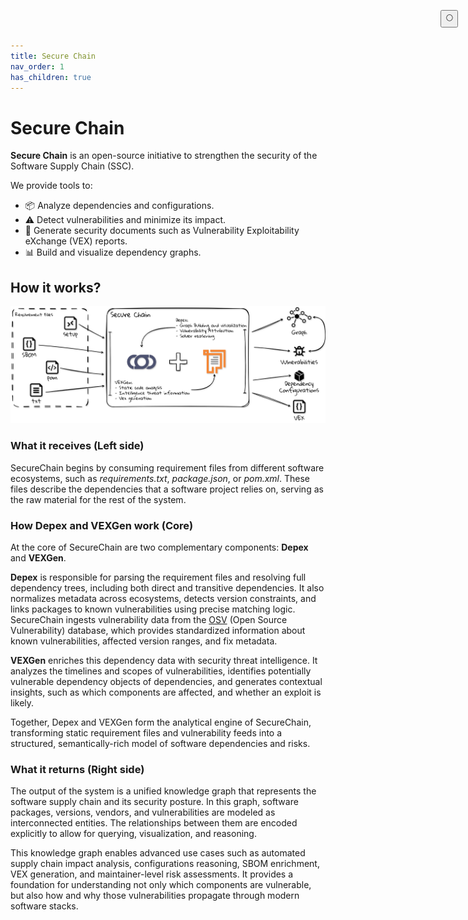 ```yaml
---
title: Secure Chain
nav_order: 1
has_children: true
---
```


# Secure Chain

**Secure Chain** is an open-source initiative to strengthen the security of the Software Supply Chain (SSC).

We provide tools to:

- 📦 Analyze dependencies and configurations.
- ⚠️ Detect vulnerabilities and minimize its impact.
- 🧾 Generate security documents such as Vulnerability Exploitability eXchange (VEX) reports.
- 📊 Build and visualize dependency graphs.

## How it works?

<img id="mode-image" src="/assets/securechain/figs/overview_light.png" alt="Secure Chain Overview" width="1000" />

### What it receives (Left side)
SecureChain begins by consuming requirement files from different software ecosystems, such as *requirements.txt*, *package.json*, or *pom.xml*. These files describe the dependencies that a software project relies on, serving as the raw material for the rest of the system.

### How Depex and VEXGen work (Core)
At the core of SecureChain are two complementary components: **Depex** and **VEXGen**.

**Depex** is responsible for parsing the requirement files and resolving full dependency trees, including both direct and transitive dependencies. It also normalizes metadata across ecosystems, detects version constraints, and links packages to known vulnerabilities using precise matching logic. SecureChain ingests vulnerability data from the [OSV](https://osv.dev/) (Open Source Vulnerability) database, which provides standardized information about known vulnerabilities, affected version ranges, and fix metadata.

**VEXGen** enriches this dependency data with security threat intelligence. It analyzes the timelines and scopes of vulnerabilities, identifies potentially vulnerable dependency objects of dependencies, and generates contextual insights, such as which components are affected, and whether an exploit is likely.

Together, Depex and VEXGen form the analytical engine of SecureChain, transforming static requirement files and vulnerability feeds into a structured, semantically-rich model of software dependencies and risks.

### What it returns (Right side)
The output of the system is a unified knowledge graph that represents the software supply chain and its security posture. In this graph, software packages, versions, vendors, and vulnerabilities are modeled as interconnected entities. The relationships between them are encoded explicitly to allow for querying, visualization, and reasoning.

This knowledge graph enables advanced use cases such as automated supply chain impact analysis, configurations reasoning, SBOM enrichment, VEX generation, and maintainer-level risk assessments. It provides a foundation for understanding not only which components are vulnerable, but also how and why those vulnerabilities propagate through modern software stacks.

<button class="btn js-toggle-dark-mode" style="
  position: fixed;
  top: 1rem;
  right: 1rem;
  z-index: 1000;
">
  🌕
</button>

<script>
  const toggleDarkMode = document.querySelector('.js-toggle-dark-mode');
  jtd.addEvent(toggleDarkMode, 'click', function () {
    if (jtd.getTheme() === 'dark') {
      jtd.setTheme('light');
      toggleDarkMode.textContent = '🌕';
    } else {
      jtd.setTheme('dark');
      toggleDarkMode.textContent = '☀️';
    }
  });
  document.addEventListener("DOMContentLoaded", function () {
    const img = document.getElementById('mode-image');
    const theme = jtd.getTheme();
    img.src = theme === 'dark'
      ? '/assets/securechain/figs/overview_dark.png'
      : '/assets/securechain/figs/overview_light.png';
  });
</script>
